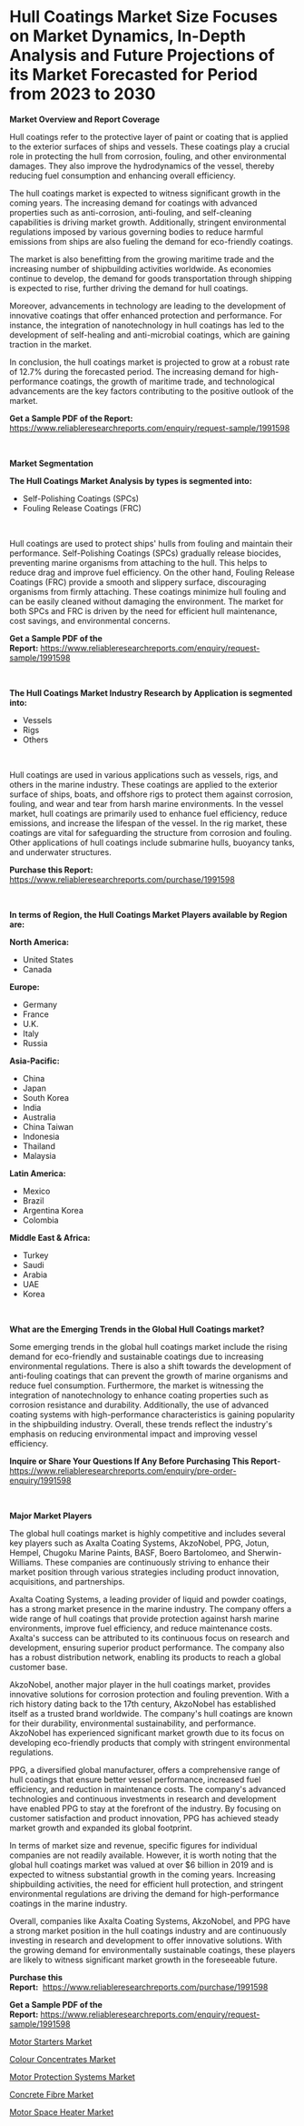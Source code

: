 <p><h1>Hull Coatings Market Size Focuses on Market Dynamics, In-Depth Analysis and Future Projections of its Market Forecasted for Period from 2023 to 2030</h1></p><p><strong>Market Overview and Report Coverage</strong></p>
<p><p>Hull coatings refer to the protective layer of paint or coating that is applied to the exterior surfaces of ships and vessels. These coatings play a crucial role in protecting the hull from corrosion, fouling, and other environmental damages. They also improve the hydrodynamics of the vessel, thereby reducing fuel consumption and enhancing overall efficiency.</p><p>The hull coatings market is expected to witness significant growth in the coming years. The increasing demand for coatings with advanced properties such as anti-corrosion, anti-fouling, and self-cleaning capabilities is driving market growth. Additionally, stringent environmental regulations imposed by various governing bodies to reduce harmful emissions from ships are also fueling the demand for eco-friendly coatings.</p><p>The market is also benefitting from the growing maritime trade and the increasing number of shipbuilding activities worldwide. As economies continue to develop, the demand for goods transportation through shipping is expected to rise, further driving the demand for hull coatings.</p><p>Moreover, advancements in technology are leading to the development of innovative coatings that offer enhanced protection and performance. For instance, the integration of nanotechnology in hull coatings has led to the development of self-healing and anti-microbial coatings, which are gaining traction in the market.</p><p>In conclusion, the hull coatings market is projected to grow at a robust rate of 12.7% during the forecasted period. The increasing demand for high-performance coatings, the growth of maritime trade, and technological advancements are the key factors contributing to the positive outlook of the market.</p></p>
<p><strong>Get a Sample PDF of the Report:</strong> <a href="https://www.reliableresearchreports.com/enquiry/request-sample/1991598">https://www.reliableresearchreports.com/enquiry/request-sample/1991598</a></p>
<p>&nbsp;</p>
<p><strong>Market Segmentation</strong></p>
<p><strong>The Hull Coatings Market Analysis by types is segmented into:</strong></p>
<p><ul><li>Self-Polishing Coatings (SPCs)</li><li>Fouling Release Coatings (FRC)</li></ul></p>
<p>&nbsp;</p>
<p><p>Hull coatings are used to protect ships' hulls from fouling and maintain their performance. Self-Polishing Coatings (SPCs) gradually release biocides, preventing marine organisms from attaching to the hull. This helps to reduce drag and improve fuel efficiency. On the other hand, Fouling Release Coatings (FRC) provide a smooth and slippery surface, discouraging organisms from firmly attaching. These coatings minimize hull fouling and can be easily cleaned without damaging the environment. The market for both SPCs and FRC is driven by the need for efficient hull maintenance, cost savings, and environmental concerns.</p></p>
<p><strong>Get a Sample PDF of the Report:</strong>&nbsp;<a href="https://www.reliableresearchreports.com/enquiry/request-sample/1991598">https://www.reliableresearchreports.com/enquiry/request-sample/1991598</a></p>
<p>&nbsp;</p>
<p><strong>The Hull Coatings Market Industry Research by Application is segmented into:</strong></p>
<p><ul><li>Vessels</li><li>Rigs</li><li>Others</li></ul></p>
<p>&nbsp;</p>
<p><p>Hull coatings are used in various applications such as vessels, rigs, and others in the marine industry. These coatings are applied to the exterior surface of ships, boats, and offshore rigs to protect them against corrosion, fouling, and wear and tear from harsh marine environments. In the vessel market, hull coatings are primarily used to enhance fuel efficiency, reduce emissions, and increase the lifespan of the vessel. In the rig market, these coatings are vital for safeguarding the structure from corrosion and fouling. Other applications of hull coatings include submarine hulls, buoyancy tanks, and underwater structures.</p></p>
<p><strong>Purchase this Report:</strong>&nbsp; <a href="https://www.reliableresearchreports.com/purchase/1991598">https://www.reliableresearchreports.com/purchase/1991598</a></p>
<p>&nbsp;</p>
<p><strong>In terms of Region, the Hull Coatings Market Players available by Region are:</strong></p>
<p>
    <p> <strong> North America: </strong>
        <ul>
            <li>United States</li>
            <li>Canada</li>
        </ul>
        </p> 
    <p> <strong> Europe: </strong>
        <ul>
            <li>Germany</li>
            <li>France</li>
            <li>U.K.</li>
            <li>Italy</li>
            <li>Russia</li>
        </ul>
        </p> 
    <p> <strong> Asia-Pacific: </strong>
        <ul>
            <li>China</li>
            <li>Japan</li>
            <li>South Korea</li>
            <li>India</li>
            <li>Australia</li>
            <li>China Taiwan</li>
            <li>Indonesia</li>
            <li>Thailand</li>
            <li>Malaysia</li>
        </ul>
        </p> 
    <p> <strong> Latin America: </strong>
        <ul>
            <li>Mexico</li>
            <li>Brazil</li>
            <li>Argentina Korea</li>
            <li>Colombia</li>
        </ul>
        </p> 
    <p> <strong> Middle East & Africa: </strong>
        <ul>
            <li>Turkey</li>
            <li>Saudi</li>
            <li>Arabia</li>
            <li>UAE</li>
            <li>Korea</li>
        </ul>
    </p>
    </p>
<p>&nbsp;</p>
<p><strong>What are the Emerging Trends in the Global Hull Coatings market?</strong></p>
<p><p>Some emerging trends in the global hull coatings market include the rising demand for eco-friendly and sustainable coatings due to increasing environmental regulations. There is also a shift towards the development of anti-fouling coatings that can prevent the growth of marine organisms and reduce fuel consumption. Furthermore, the market is witnessing the integration of nanotechnology to enhance coating properties such as corrosion resistance and durability. Additionally, the use of advanced coating systems with high-performance characteristics is gaining popularity in the shipbuilding industry. Overall, these trends reflect the industry's emphasis on reducing environmental impact and improving vessel efficiency.</p></p>
<p><strong>Inquire or Share Your Questions If Any Before Purchasing This Report</strong>- <a href="https://www.reliableresearchreports.com/enquiry/pre-order-enquiry/1991598">https://www.reliableresearchreports.com/enquiry/pre-order-enquiry/1991598</a></p>
<p>&nbsp;</p>
<p><strong>Major Market Players</strong></p>
<p><p>The global hull coatings market is highly competitive and includes several key players such as Axalta Coating Systems, AkzoNobel, PPG, Jotun, Hempel, Chugoku Marine Paints, BASF, Boero Bartolomeo, and Sherwin-Williams. These companies are continuously striving to enhance their market position through various strategies including product innovation, acquisitions, and partnerships.</p><p>Axalta Coating Systems, a leading provider of liquid and powder coatings, has a strong market presence in the marine industry. The company offers a wide range of hull coatings that provide protection against harsh marine environments, improve fuel efficiency, and reduce maintenance costs. Axalta's success can be attributed to its continuous focus on research and development, ensuring superior product performance. The company also has a robust distribution network, enabling its products to reach a global customer base.</p><p>AkzoNobel, another major player in the hull coatings market, provides innovative solutions for corrosion protection and fouling prevention. With a rich history dating back to the 17th century, AkzoNobel has established itself as a trusted brand worldwide. The company's hull coatings are known for their durability, environmental sustainability, and performance. AkzoNobel has experienced significant market growth due to its focus on developing eco-friendly products that comply with stringent environmental regulations.</p><p>PPG, a diversified global manufacturer, offers a comprehensive range of hull coatings that ensure better vessel performance, increased fuel efficiency, and reduction in maintenance costs. The company's advanced technologies and continuous investments in research and development have enabled PPG to stay at the forefront of the industry. By focusing on customer satisfaction and product innovation, PPG has achieved steady market growth and expanded its global footprint.</p><p>In terms of market size and revenue, specific figures for individual companies are not readily available. However, it is worth noting that the global hull coatings market was valued at over $6 billion in 2019 and is expected to witness substantial growth in the coming years. Increasing shipbuilding activities, the need for efficient hull protection, and stringent environmental regulations are driving the demand for high-performance coatings in the marine industry.</p><p>Overall, companies like Axalta Coating Systems, AkzoNobel, and PPG have a strong market position in the hull coatings industry and are continuously investing in research and development to offer innovative solutions. With the growing demand for environmentally sustainable coatings, these players are likely to witness significant market growth in the foreseeable future.</p></p>
<p><strong>Purchase this Report:</strong>&nbsp;&nbsp;<a href="https://www.reliableresearchreports.com/purchase/1991598">https://www.reliableresearchreports.com/purchase/1991598</a></p>
<p></p>
<p><strong>Get a Sample PDF of the Report:</strong>&nbsp;<a href="https://www.reliableresearchreports.com/enquiry/request-sample/1991598">https://www.reliableresearchreports.com/enquiry/request-sample/1991598</a></p>
<p><p><a href="https://medium.com/@wound.key.cure/motor-starters-market-size-reveals-the-best-marketing-channels-in-global-industry-ddc39a5e872e">Motor Starters Market</a></p><p><a href="https://github.com/BryceTownsendr/Market-Research-Report-List-2/blob/main/colour-concentrates-market.md">Colour Concentrates Market</a></p><p><a href="https://medium.com/@sake.use.loan/motor-protection-systems-market-the-key-to-successful-business-strategy-forecast-till-2030-17e6253b8c91">Motor Protection Systems Market</a></p><p><a href="https://github.com/ChiragRp1/Market-Research-Report-List-1/blob/main/concrete-fibre-market.md">Concrete Fibre Market</a></p><p><a href="https://medium.com/@clock.fund.arm/motor-space-heater-market-report-reveals-the-latest-trends-and-growth-opportunities-of-this-market-8bc30d749c8c">Motor Space Heater Market</a></p></p>
